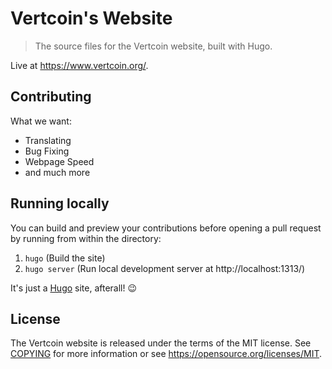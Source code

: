 # Vertcoin's Website

> The source files for the Vertcoin website, built with Hugo.

Live at https://www.vertcoin.org/.

## Contributing

What we want:
* Translating
* Bug Fixing
* Webpage Speed
* and much more

## Running locally

You can build and preview your contributions before opening a pull request by running from within the directory:

1. `hugo` (Build the site)
2. `hugo server` (Run local development server at http://localhost:1313/)

It's just a [Hugo](https://gohugo.io/getting-started/usage/) site, afterall! :wink:

## License

The Vertcoin website is released under the terms of the MIT license. See [COPYING](COPYING) for more
information or see https://opensource.org/licenses/MIT.
